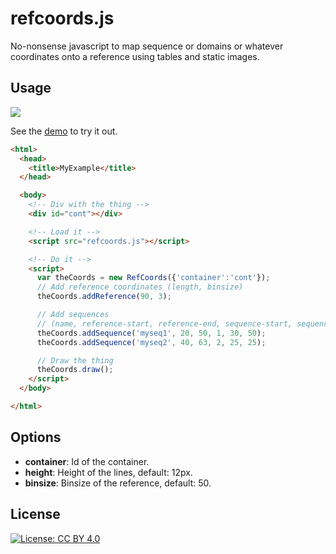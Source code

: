 # refcoords.js

No-nonsense javascript to map sequence or domains or whatever coordinates onto a reference using tables and static images.

## Usage

<img src="https://rawgit.com/scastlara/refcoords/master/static/screenshot.png"/>

See the <a href="http://jsfiddle.net/wtv25uj0/" target="_blank">demo</a> to try it out.

```html
<html>
  <head>
    <title>MyExample</title>
  </head>

  <body>
    <!-- Div with the thing -->
    <div id="cont"></div>

    <!-- Load it -->
    <script src="refcoords.js"></script>

    <!-- Do it -->
    <script>
      var theCoords = new RefCoords({'container':'cont'});
      // Add reference coordinates (length, binsize)
      theCoords.addReference(90, 3);

      // Add sequences
      // (name, reference-start, reference-end, sequence-start, sequence-end, sequence-length)
      theCoords.addSequence('myseq1', 20, 50, 1, 30, 50);
      theCoords.addSequence('myseq2', 40, 63, 2, 25, 25);

      // Draw the thing
      theCoords.draw();
    </script>
  </body>

</html>

```

## Options

* **container**: Id of the container.
* **height**: Height of the lines, default: 12px.
* **binsize**: Binsize of the reference, default: 50.


## License
[![License: CC BY 4.0](https://img.shields.io/badge/License-CC%20BY%204.0-lightgrey.svg)](https://creativecommons.org/licenses/by/4.0/)

